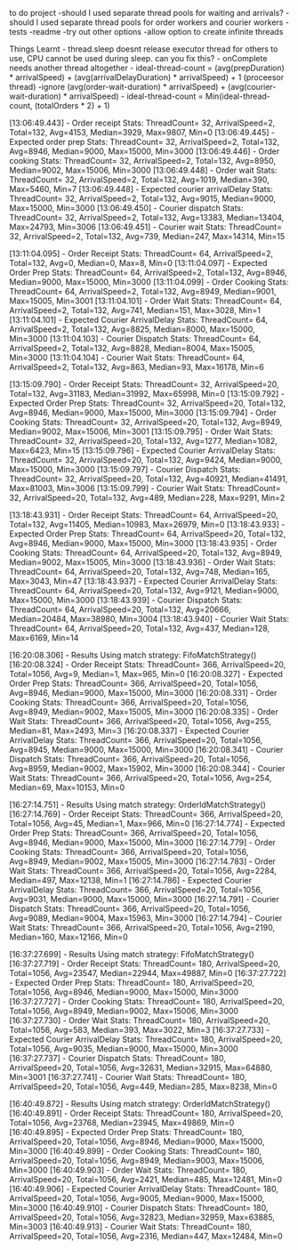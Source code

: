 to do project
	-should I used separate thread pools for waiting and arrivals?
	-should I used separate thread pools for order workers and courier workers
	-tests
	-readme
	-try out other options
	-allow option to create infinite threads

Things Learnt
	- thread.sleep doesnt release executor thread for others to use, CPU cannot be used during sleep. can you fix this?
	- onComplete needs another thread altogether
	- ideal-thread-count = (avg(prepDuration) * arrivalSpeed) + (avg(arrivalDelayDuration) * arrivalSpeed) + 1 (proceesor thread)
						   -ignore (avg(order-wait-duration) * arrivalSpeed) + (avg(courier-wait-duration) * arrivalSpeed)
	- ideal-thread-count = Min(ideal-thread-count, (totalOrders * 2) + 1)

[13:06:49.443] - Order receipt Stats:                   ThreadCount= 32, ArrivalSpeed=2, Total=132, Avg=4153, Median=3929, Max=9807, Min=0
[13:06:49.445] - Expected order prep Stats:             ThreadCount= 32, ArrivalSpeed=2, Total=132, Avg=8946, Median=9000, Max=15000, Min=3000
[13:06:49.446] - Order cooking Stats:                   ThreadCount= 32, ArrivalSpeed=2, Total=132, Avg=8950, Median=9002, Max=15006, Min=3000
[13:06:49.448] - Order wait Stats:                      ThreadCount= 32, ArrivalSpeed=2, Total=132, Avg=1019, Median=390, Max=5460, Min=7
[13:06:49.448] - Expected courier arrivalDelay Stats:   ThreadCount= 32, ArrivalSpeed=2, Total=132, Avg=9015, Median=9000, Max=15000, Min=3000
[13:06:49.450] - Courier dispatch Stats:                ThreadCount= 32, ArrivalSpeed=2, Total=132, Avg=13383, Median=13404, Max=24793, Min=3006
[13:06:49.451] - Courier wait Stats:                    ThreadCount= 32, ArrivalSpeed=2, Total=132, Avg=739, Median=247, Max=14314, Min=15

[13:11:04.095] - Order Receipt Stats:                   ThreadCount= 64, ArrivalSpeed=2, Total=132, Avg=0, Median=0, Max=8, Min=0
[13:11:04.097] - Expected Order Prep Stats:             ThreadCount= 64, ArrivalSpeed=2, Total=132, Avg=8946, Median=9000, Max=15000, Min=3000
[13:11:04.099] - Order Cooking Stats:                   ThreadCount= 64, ArrivalSpeed=2, Total=132, Avg=8949, Median=9001, Max=15005, Min=3001
[13:11:04.101] - Order Wait Stats:                      ThreadCount= 64, ArrivalSpeed=2, Total=132, Avg=741, Median=151, Max=3028, Min=1
[13:11:04.101] - Expected Courier ArrivalDelay Stats:   ThreadCount= 64, ArrivalSpeed=2, Total=132, Avg=8825, Median=8000, Max=15000, Min=3000
[13:11:04.103] - Courier Dispatch Stats:                ThreadCount= 64, ArrivalSpeed=2, Total=132, Avg=8828, Median=8004, Max=15005, Min=3000
[13:11:04.104] - Courier Wait Stats:                    ThreadCount= 64, ArrivalSpeed=2, Total=132, Avg=863, Median=93, Max=16178, Min=6

[13:15:09.790] - Order Receipt Stats:                   ThreadCount= 32, ArrivalSpeed=20, Total=132, Avg=31183, Median=31992, Max=65998, Min=0
[13:15:09.792] - Expected Order Prep Stats:             ThreadCount= 32, ArrivalSpeed=20, Total=132, Avg=8946, Median=9000, Max=15000, Min=3000
[13:15:09.794] - Order Cooking Stats:                   ThreadCount= 32, ArrivalSpeed=20, Total=132, Avg=8949, Median=9002, Max=15006, Min=3001
[13:15:09.795] - Order Wait Stats:                      ThreadCount= 32, ArrivalSpeed=20, Total=132, Avg=1277, Median=1082, Max=6423, Min=15
[13:15:09.796] - Expected Courier ArrivalDelay Stats:   ThreadCount= 32, ArrivalSpeed=20, Total=132, Avg=9424, Median=9000, Max=15000, Min=3000
[13:15:09.797] - Courier Dispatch Stats:                ThreadCount= 32, ArrivalSpeed=20, Total=132, Avg=40921, Median=41491, Max=81003, Min=3006
[13:15:09.799] - Courier Wait Stats:                    ThreadCount= 32, ArrivalSpeed=20, Total=132, Avg=489, Median=228, Max=9291, Min=2

[13:18:43.931] - Order Receipt Stats:                   ThreadCount= 64, ArrivalSpeed=20, Total=132, Avg=11405, Median=10983, Max=26979, Min=0
[13:18:43.933] - Expected Order Prep Stats:             ThreadCount= 64, ArrivalSpeed=20, Total=132, Avg=8946, Median=9000, Max=15000, Min=3000
[13:18:43.935] - Order Cooking Stats:                   ThreadCount= 64, ArrivalSpeed=20, Total=132, Avg=8949, Median=9002, Max=15005, Min=3000
[13:18:43.936] - Order Wait Stats:                      ThreadCount= 64, ArrivalSpeed=20, Total=132, Avg=748, Median=165, Max=3043, Min=47
[13:18:43.937] - Expected Courier ArrivalDelay Stats:   ThreadCount= 64, ArrivalSpeed=20, Total=132, Avg=9121, Median=9000, Max=15000, Min=3000
[13:18:43.939] - Courier Dispatch Stats:                ThreadCount= 64, ArrivalSpeed=20, Total=132, Avg=20666, Median=20484, Max=38980, Min=3004
[13:18:43.940] - Courier Wait Stats:                    ThreadCount= 64, ArrivalSpeed=20, Total=132, Avg=437, Median=128, Max=6169, Min=14

[16:20:08.306] - Results Using match strategy: FifoMatchStrategy()
[16:20:08.324] - Order Receipt Stats:                   ThreadCount= 366, ArrivalSpeed=20, Total=1056, Avg=9, Median=1, Max=965, Min=0
[16:20:08.327] - Expected Order Prep Stats:             ThreadCount= 366, ArrivalSpeed=20, Total=1056, Avg=8946, Median=9000, Max=15000, Min=3000
[16:20:08.331] - Order Cooking Stats:                   ThreadCount= 366, ArrivalSpeed=20, Total=1056, Avg=8949, Median=9002, Max=15005, Min=3000
[16:20:08.335] - Order Wait Stats:                      ThreadCount= 366, ArrivalSpeed=20, Total=1056, Avg=255, Median=81, Max=2493, Min=3
[16:20:08.337] - Expected Courier ArrivalDelay Stats:   ThreadCount= 366, ArrivalSpeed=20, Total=1056, Avg=8945, Median=9000, Max=15000, Min=3000
[16:20:08.341] - Courier Dispatch Stats:                ThreadCount= 366, ArrivalSpeed=20, Total=1056, Avg=8959, Median=9002, Max=15902, Min=3000
[16:20:08.344] - Courier Wait Stats:                    ThreadCount= 366, ArrivalSpeed=20, Total=1056, Avg=254, Median=69, Max=10153, Min=0

[16:27:14.751] - Results Using match strategy: OrderIdMatchStrategy()
[16:27:14.769] - Order Receipt Stats:                   ThreadCount= 366, ArrivalSpeed=20, Total=1056, Avg=45, Median=1, Max=966, Min=0
[16:27:14.774] - Expected Order Prep Stats:             ThreadCount= 366, ArrivalSpeed=20, Total=1056, Avg=8946, Median=9000, Max=15000, Min=3000
[16:27:14.779] - Order Cooking Stats:                   ThreadCount= 366, ArrivalSpeed=20, Total=1056, Avg=8949, Median=9002, Max=15005, Min=3000
[16:27:14.783] - Order Wait Stats:                      ThreadCount= 366, ArrivalSpeed=20, Total=1056, Avg=2284, Median=497, Max=12138, Min=1
[16:27:14.786] - Expected Courier ArrivalDelay Stats:   ThreadCount= 366, ArrivalSpeed=20, Total=1056, Avg=9031, Median=9000, Max=15000, Min=3000
[16:27:14.791] - Courier Dispatch Stats:                ThreadCount= 366, ArrivalSpeed=20, Total=1056, Avg=9089, Median=9004, Max=15963, Min=3000
[16:27:14.794] - Courier Wait Stats:                    ThreadCount= 366, ArrivalSpeed=20, Total=1056, Avg=2190, Median=160, Max=12166, Min=0

[16:37:27.699] - Results Using match strategy: FifoMatchStrategy()
[16:37:27.719] - Order Receipt Stats:                   ThreadCount= 180, ArrivalSpeed=20, Total=1056, Avg=23547, Median=22944, Max=49887, Min=0
[16:37:27.722] - Expected Order Prep Stats:             ThreadCount= 180, ArrivalSpeed=20, Total=1056, Avg=8946, Median=9000, Max=15000, Min=3000
[16:37:27.727] - Order Cooking Stats:                   ThreadCount= 180, ArrivalSpeed=20, Total=1056, Avg=8949, Median=9002, Max=15006, Min=3000
[16:37:27.730] - Order Wait Stats:                      ThreadCount= 180, ArrivalSpeed=20, Total=1056, Avg=583, Median=393, Max=3022, Min=3
[16:37:27.733] - Expected Courier ArrivalDelay Stats:   ThreadCount= 180, ArrivalSpeed=20, Total=1056, Avg=9035, Median=9000, Max=15000, Min=3000
[16:37:27.737] - Courier Dispatch Stats:                ThreadCount= 180, ArrivalSpeed=20, Total=1056, Avg=32631, Median=32915, Max=64880, Min=3001
[16:37:27.741] - Courier Wait Stats:                    ThreadCount= 180, ArrivalSpeed=20, Total=1056, Avg=449, Median=285, Max=8238, Min=0

[16:40:49.872] - Results Using match strategy: OrderIdMatchStrategy()
[16:40:49.891] - Order Receipt Stats:                   ThreadCount= 180, ArrivalSpeed=20, Total=1056, Avg=23768, Median=23945, Max=49869, Min=0
[16:40:49.895] - Expected Order Prep Stats:             ThreadCount= 180, ArrivalSpeed=20, Total=1056, Avg=8946, Median=9000, Max=15000, Min=3000
[16:40:49.899] - Order Cooking Stats:                   ThreadCount= 180, ArrivalSpeed=20, Total=1056, Avg=8949, Median=9003, Max=15006, Min=3000
[16:40:49.903] - Order Wait Stats:                      ThreadCount= 180, ArrivalSpeed=20, Total=1056, Avg=2421, Median=485, Max=12481, Min=0
[16:40:49.906] - Expected Courier ArrivalDelay Stats:   ThreadCount= 180, ArrivalSpeed=20, Total=1056, Avg=9005, Median=9000, Max=15000, Min=3000
[16:40:49.910] - Courier Dispatch Stats:                ThreadCount= 180, ArrivalSpeed=20, Total=1056, Avg=32823, Median=32959, Max=63885, Min=3003
[16:40:49.913] - Courier Wait Stats:                    ThreadCount= 180, ArrivalSpeed=20, Total=1056, Avg=2316, Median=447, Max=12484, Min=0


